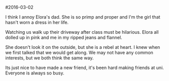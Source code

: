 #2016-03-02

I think I annoy Elora's dad. She is so primp and proper and I'm the girl that hasn't worn a dress in her life.

Watching us walk up their driveway after class must be hilarious. Elora all dolled up in pink and me in my ripped jeans and flannel.

She doesn't look it on the outside, but she is a rebel at heart. I knew when we first talked that we would get along. We may not have any common interests, but we both think the same way.

Its just nice to have made a new friend, it's been hard making friends at uni. Everyone is always so busy.